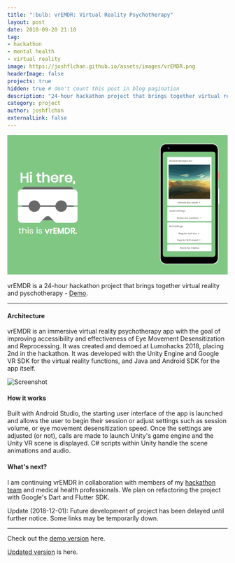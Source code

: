 ```yaml
---
title: ":bulb: vrEMDR: Virtual Reality Psychotherapy"
layout: post
date: 2018-09-20 21:10
tag: 
- hackathon
- mental health
- virtual reality
image: https://joshflchan.github.io/assets/images/vrEMDR.png
headerImage: false
projects: true
hidden: true # don't count this post in blog pagination
description: "24-hour hackathon project that brings together virtual reality and pyschotherapy."
category: project
author: joshflchan
externalLink: false
---
```


![Screenshot](https://raw.githubusercontent.com/joshflchan/joshflchan.github.io/master/assets/images/vrEMDR.PNG)

vrEMDR is a 24-hour hackathon project that brings together virtual reality and pyschotherapy - [Demo](https://eemdr.tech/).

---

#### Architecture
vrEMDR is an immersive virtual reality psychotherapy app with the goal of improving accessibility and effectiveness 
of Eye Movement Desensitization and Reprocessing. It was created and demoed at Lumohacks 2018, placing 2nd in the 
hackathon. It was developed with the Unity Engine and Google VR SDK for the virtual reality functions, and Java and Android SDK for the app itself. 

![Screenshot](https://raw.githubusercontent.com/joshflchan/joshflchan.github.io/master/assets/images/lumohacks_group.PNG)

#### How it works 

Built with Android Studio, the starting user interface of the app is launched and allows the user to begin their session 
or adjust settings such as session volume, or eye movement desensitization speed. Once the settings are adjusted (or not), 
calls are made to launch Unity's game engine and the Unity VR scene is displayed. C# scripts within Unity handle the 
scene animations and audio.

#### What's next?

I am continuing vrEMDR in collaboration with members of my [hackathon](https://adinkwok.com/) [team](http://georgexu99.github.io) 
and medical health professionals. We plan on refactoring the project with Google's Dart and Flutter SDK. 

Update (2018-12-01): Future development of project has been delayed until further notice. Some links may be temporarily down. 

---

Check out the [demo version](https://eemdr.tech/) here.

[Updated version](https://vremdr.io/) is here. 
